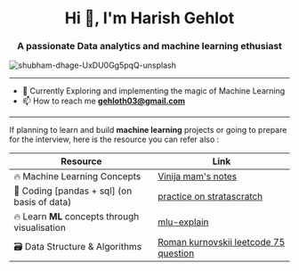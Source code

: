 <h1 align="center">Hi 👋, I'm Harish Gehlot</h1>
<h3 align="center">A passionate Data analytics and machine learning ethusiast</h3>

![shubham-dhage-UxDU0Gg5pqQ-unsplash](https://github.com/Hg03/Hg03/assets/69637720/05cac53c-1c4a-4247-ba35-c28f7a14b741)

<hr>

- 🔭 Currently Exploring and implementing the magic of Machine Learning
- 📫 How to reach me **gehloth03@gmail.com**

<hr>

If planning to learn and build **machine learning** projects or going to prepare for the interview, here is the resource you can refer also :

|Resource|Link|
|--------|----|
|🔥 Machine Learning Concepts|[Vinija mam's notes](https://vinija.ai/concepts/index.html)|
|🔺 Coding [pandas + sql] (on basis of data)|[practice on stratascratch](https://platform.stratascratch.com/coding?code_type=1)|
|🔥 Learn **ML** concepts through visualisation|[mlu-explain](https://mlu-explain.github.io)|
|🗃️ Data Structure & Algorithms|[Roman kurnovskii leetcode 75 question](https://romankurnovskii.com/en/tracks/algorithms-101/leetcode75/)|





